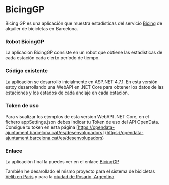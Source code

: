 # BicingGP

Bicing GP es una aplicación que muestra estadísticas del servicio [Bicing](https://bicing.barcelona/mapa-de-disponibilitat) de alquiler de bicicletas en Barcelona.

### Robot BicingGP

La aplicación BicingGP consiste en un robot que obtiene las estádisticas de cada estación cada cierto período de tiempo.

### Código existente

La aplicación se desarrolló inicialmente en ASP.NET 4.7.1. En esta versión estoy desarrollando una WebAPI en .NET Core para obtener los datos de las estaciones y los estados de cada anclaje en cada estación.

### Token de uso

Para visualizar los ejemplos de esta version WebAPI .NET Core, en el fichero appSettings.json debes indicar tu Token de uso del API OpenData. 
Consigue tu token en esta página [https://opendata-ajuntament.barcelona.cat/es/desenvolupadors] (https://opendata-ajuntament.barcelona.cat/es/desenvolupadors)

### Enlace 

La aplicación final la puedes ver en el enlace [BicingGP](http://www.gestion-personal.com/bicing)

También he desarollado el mismo proyecto para el sistema de bicicletas [Velib en Paris](http://www.gestion-personal.com/velib) y para la [ciudad de Rosario, Argentina](http://www.gestion-personal.com/mibicitubici)
